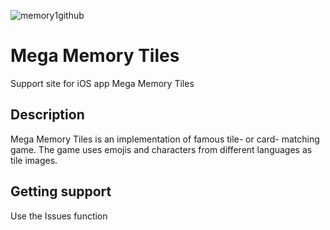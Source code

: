 ![memory1github](https://user-images.githubusercontent.com/115371216/206564492-c7c043c7-20e7-4175-8222-b575b6cf81ad.png)

# Mega Memory Tiles
Support site for iOS app Mega Memory Tiles

## Description
Mega Memory Tiles is an implementation of famous tile- or card- matching game.
The game uses emojis and characters from different languages as tile images.

## Getting support
Use the Issues function
